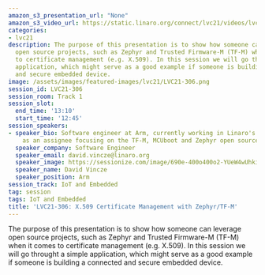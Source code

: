 ```yaml
---
amazon_s3_presentation_url: "None"
amazon_s3_video_url: https://static.linaro.org/connect/lvc21/videos/lvc21-306.mp4
categories:
- lvc21
description: The purpose of this presentation is to show how someone can leverage
  open source projects, such as Zephyr and Trusted Firmware-M (TF-M) when it comes
  to certificate management (e.g. X.509). In this session we will go throught a simple
  application, which might serve as a good example if someone is building a connected
  and secure embedded device.
image: /assets/images/featured-images/lvc21/LVC21-306.png
session_id: LVC21-306
session_room: Track 1
session_slot:
  end_time: '13:10'
  start_time: '12:45'
session_speakers:
- speaker_bio: Software engineer at Arm, currently working in Linaro's LITE group
    as an assignee focusing on the TF-M, MCUboot and Zephyr open source projects.
  speaker_company: Software Engineer
  speaker_email: david.vincze@linaro.org
  speaker_image: https://sessionize.com/image/690e-400o400o2-YUeW4wUhki2XTkh9h5okHj.jpg
  speaker_name: David Vincze
  speaker_position: Arm
session_track: IoT and Embedded
tag: session
tags: IoT and Embedded
title: 'LVC21-306: X.509 Certificate Management with Zephyr/TF-M'
---
```


The purpose of this presentation is to show how someone can leverage open source projects, such as Zephyr and Trusted Firmware-M (TF-M) when it comes to certificate management (e.g. X.509). In this session we will go throught a simple application, which might serve as a good example if someone is building a connected and secure embedded device.